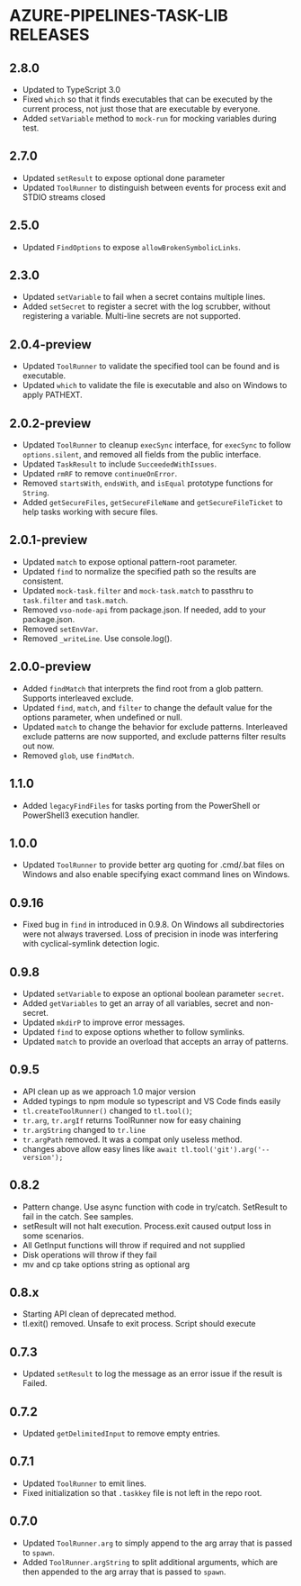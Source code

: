 # AZURE-PIPELINES-TASK-LIB RELEASES

## 2.8.0
 * Updated to TypeScript 3.0
 * Fixed `which` so that it finds executables that can be executed by the current process, not just those that are executable by everyone.
 * Added `setVariable` method to `mock-run` for mocking variables during test.

## 2.7.0
 * Updated `setResult` to expose optional done parameter
 * Updated `ToolRunner` to distinguish between events for process exit and STDIO streams closed

## 2.5.0
 * Updated `FindOptions` to expose `allowBrokenSymbolicLinks`.

## 2.3.0
 * Updated `setVariable` to fail when a secret contains multiple lines.
 * Added `setSecret` to register a secret with the log scrubber, without registering a variable. Multi-line secrets are not supported.

## 2.0.4-preview
 * Updated `ToolRunner` to validate the specified tool can be found and is executable.
 * Updated `which` to validate the file is executable and also on Windows to apply PATHEXT.

## 2.0.2-preview
 * Updated `ToolRunner` to cleanup `execSync` interface, for `execSync` to follow `options.silent`, and removed all fields from the public interface.
 * Updated `TaskResult` to include `SucceededWithIssues`.
 * Updated `rmRF` to remove `continueOnError`.
 * Removed `startsWith`, `endsWith`, and `isEqual` prototype functions for `String`.
 * Added `getSecureFiles`, `getSecureFileName` and `getSecureFileTicket` to help tasks working with secure files.

## 2.0.1-preview
 * Updated `match` to expose optional pattern-root parameter.
 * Updated `find` to normalize the specified path so the results are consistent.
 * Updated `mock-task.filter` and `mock-task.match` to passthru to `task.filter` and `task.match`.
 * Removed `vso-node-api` from package.json. If needed, add to your package.json.
 * Removed `setEnvVar`.
 * Removed `_writeLine`. Use console.log().

## 2.0.0-preview
 * Added `findMatch` that interprets the find root from a glob pattern. Supports interleaved exclude.
 * Updated `find`, `match`, and `filter` to change the default value for the options parameter, when undefined or null.
 * Updated `match` to change the behavior for exclude patterns. Interleaved exclude patterns are now supported, and exclude patterns filter results out now.
 * Removed `glob`, use `findMatch`.

## 1.1.0
 * Added `legacyFindFiles` for tasks porting from the PowerShell or PowerShell3 execution handler.

## 1.0.0
 * Updated `ToolRunner` to provide better arg quoting for .cmd/.bat files on Windows and also enable specifying exact command lines on Windows.

## 0.9.16
 * Fixed bug in `find` in introduced in 0.9.8. On Windows all subdirectories were not always traversed. Loss of precision in inode was interfering with cyclical-symlink detection logic.

## 0.9.8
 * Updated `setVariable` to expose an optional boolean parameter `secret`.
 * Added `getVariables` to get an array of all variables, secret and non-secret.
 * Updated `mkdirP` to improve error messages.
 * Updated `find` to expose options whether to follow symlinks.
 * Updated `match` to provide an overload that accepts an array of patterns.

## 0.9.5
 * API clean up as we approach 1.0 major version
 * Added typings to npm module so typescript and VS Code finds easily 
 * `tl.createToolRunner()` changed to `tl.tool()`;
 * `tr.arg`, `tr.argIf` returns ToolRunner now for easy chaining
 * `tr.argString` changed to `tr.line`
 * `tr.argPath` removed.  It was a compat only useless method.
 * changes above allow easy lines like `await tl.tool('git').arg('--version');`

## 0.8.2
  * Pattern change.  Use async function with code in try/catch.  SetResult to fail in the catch.  See samples.
  * setResult will not halt execution.  Process.exit caused output loss in some scenarios.
  * All GetInput functions will throw if required and not supplied
  * Disk operations will throw if they fail
  * mv and cp take options string as optional arg

## 0.8.x
 * Starting API clean of deprecated method.
 * tl.exit() removed.  Unsafe to exit process.  Script should execute

## 0.7.3
 * Updated `setResult` to log the message as an error issue if the result is Failed.

## 0.7.2
 * Updated `getDelimitedInput` to remove empty entries.

## 0.7.1
 * Updated `ToolRunner` to emit lines.
 * Fixed initialization so that `.taskkey` file is not left in the repo root.

## 0.7.0
 * Updated `ToolRunner.arg` to simply append to the arg array that is passed to `spawn`.
 * Added `ToolRunner.argString` to split additional arguments, which are then appended to the arg array that is passed to `spawn`.
